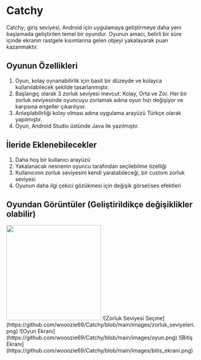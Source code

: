 # Catchy

Catchy; giriş seviyesi, Android için uygulamaya geliştirmeye daha yeni başlamada geliştirilen temel bir oyundur.
Oyunun amacı, belirli bir süre içinde ekranın rastgele kısımlarına gelen objeyi yakalayarak puan kazanmaktır. 

## Oyunun Özellikleri

  1. Oyun, kolay oynanabilirlik için basit bir düzeyde ve kolayca kullanılabilecek şekilde tasarlanmıştır.
  2. Başlangıç olarak 3 zorluk seviyesi mevcut: Kolay, Orta ve Zor. Her bir zorluk seviyesinde oyuncuyu zorlamak adına oyun hızı değişiyor ve karşısına engeller çıkarılıyor.
  3. Anlaşılabilirliği kolay olması adına uygulama arayüzü Türkçe olarak yapılmıştır.
  4. Oyun, Android Studio üstünde Java ile yazılmıştır.
  
## İleride Eklenebilecekler

  1. Daha hoş bir kullanıcı arayüzü
  2. Yakalanacak nesnenin oyuncu tarafından seçilebilme özelliği
  3. Kullanıcının zorluk seviyesini kendi yaratabileceği, bir custom zorluk seviyesi
  4. Oyunun daha ilgi çekici gözükmesi için değişik görsel/ses efektleri

## Oyundan Görüntüler (Geliştirildikçe değişiklikler olabilir)
<img src="https://github.com/wooozie69/Catchy/blob/main/images/ana_ekran.png" width="250">
![Zorluk Seviyesi Seçme](https://github.com/wooozie69/Catchy/blob/main/images/zorluk_seviyeleri.png)
![Oyun Ekranı](https://github.com/wooozie69/Catchy/blob/main/images/oyun.png)
![Bitiş Ekranı](https://github.com/wooozie69/Catchy/blob/main/images/bitis_ekrani.png)
